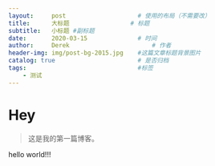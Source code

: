 ```yaml
---
layout:     post   				    # 使用的布局（不需要改）
title:      大标题 				# 标题 
subtitle:   小标题 #副标题
date:       2020-03-15 				# 时间
author:     Derek 						# 作者
header-img: img/post-bg-2015.jpg 	#这篇文章标题背景图片
catalog: true 						# 是否归档
tags:								#标签
    - 测试
---
```


# Hey
>这是我的第一篇博客。

hello world!!!